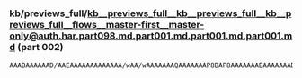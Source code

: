 ### kb/previews_full/kb__previews_full__kb__previews_full__kb__previews_full__flows__master-first__master-only@auth.har.part098.md.part001.md.part001.md.part001.md (part 002)

```md
AAABAAAAAAD/AAEAAAAAAAAAAAAA/wAA/wAAAAAAAQAAAAAAAP8BAP8AAAAAAAEAAAAAAAD/AQD/AAAAAAABAAAA/wD/AAAAAP8BAAAAAQAAAAAAAAABAAD/AAAAAAEAAAABAAAAAQAA/wEA/wAAAAAA
```

```

